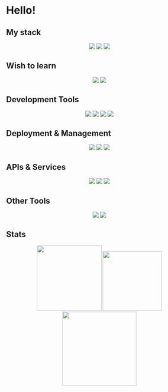 # Hello!

## My stack
<p align="center">
  <img src="https://img.shields.io/badge/-JavaScript-EDD222?style=flat&logo=javascript&logoColor=white">
  <img src="https://img.shields.io/badge/Lua-2C2D72?logo=lua&logoColor=fff&style=flat">
  <img src="https://img.shields.io/badge/TypeScript-3178C6?logo=typescript&logoColor=fff&style=flat">
</p>

## Wish to learn
<p align="center">
  <img src="https://img.shields.io/badge/Go-00ADD8?logo=go&logoColor=fff&style=flat">
  <img src="https://img.shields.io/badge/Three.js-000?logo=threedotjs&logoColor=fff&style=flat">

</p>

## Development Tools
<p align="center">
  <img src="https://img.shields.io/badge/-VSCode-007ACC?style=flat&logo=visual-studio-code&logoColor=white">
  <img src="http://img.shields.io/badge/-NodeJS-6EBF20?style=flat&logo=node.js&logoColor=white">
  <img src="https://img.shields.io/badge/-Github-181717?style=flat&logo=github&logoColor=white">
  <img src="https://img.shields.io/badge/Roblox%20Studio-00A2FF?logo=robloxstudio&logoColor=fff&style=flat">
</p>

## Deployment & Management
<p align="center">
  <img src="https://img.shields.io/badge/Heroku-430098?logo=heroku&logoColor=fff&style=flat">
  <img src="https://img.shields.io/badge/Termius-000?logo=termius&logoColor=fff&style=flat">
  <img src="https://img.shields.io/badge/Docker-2496ED?logo=docker&logoColor=fff&style=flat">
</p>

## APIs & Services
<p align="center">
  <img src="https://img.shields.io/badge/Insomnia-4000BF?logo=insomnia&logoColor=fff&style=flat">
  <img src="https://img.shields.io/badge/MongoDB-47A248?logo=mongodb&logoColor=fff&style=flat">
  <img src="https://img.shields.io/badge/Mongoose-800?logo=mongoose&logoColor=fff&style=flat">
</p>

## Other Tools
<p align="center">
  <img src="https://img.shields.io/badge/ESLint-4B32C3?logo=eslint&logoColor=fff&style=flat">
  <img src="https://img.shields.io/badge/Discord-5865F2?logo=discord&logoColor=fff&style=flat">
</p>

## Stats
<p align="center">
  <img height=175 src="https://raw.githubusercontent.com/wothiuDev/github-stats/master/generated/overview.svg#gh-dark-mode-only">
  <img height=160 src="https://github-readme-stats-rho-one-63.vercel.app/api/top-langs/?username=wothiuDev&show_icons=true&theme=github_dark&layout=compact">
  <img height=200 src="https://github-readme-stats-rho-one-63.vercel.app/api/wakatime?username=wothiuDev">
</p>
